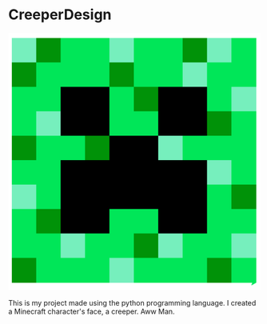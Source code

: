 # CreeperDesign

<img src="https://github.com/dzhou5904/CreeperDesign/blob/master/Creeper.png">
  
<p>
This is my project made using the python programming language. I created a Minecraft character's face, a creeper. Aww Man.
</p>
